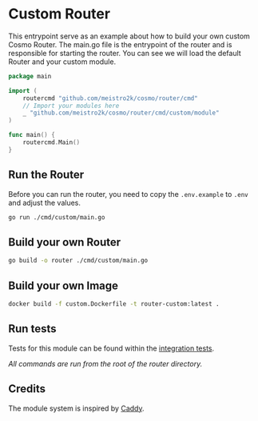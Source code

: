 # Custom Router

This entrypoint serve as an example about how to build your own custom Cosmo Router.
The main.go file is the entrypoint of the router and is responsible for starting the router.
You can see we will load the default Router and your custom module.

```go
package main

import (
	routercmd "github.com/meistro2k/cosmo/router/cmd"
	// Import your modules here
	_ "github.com/meistro2k/cosmo/router/cmd/custom/module"
)

func main() {
	routercmd.Main()
}
```

## Run the Router

Before you can run the router, you need to copy the `.env.example` to `.env` and adjust the values.

```bash
go run ./cmd/custom/main.go
```

## Build your own Router

```bash
go build -o router ./cmd/custom/main.go
```

## Build your own Image

```bash
docker build -f custom.Dockerfile -t router-custom:latest .
```

## Run tests

Tests for this module can be found within the [integration tests](../router-tests/module).

_All commands are run from the root of the router directory._

## Credits

The module system is inspired by [Caddy](https://github.com/caddyserver/caddy).
